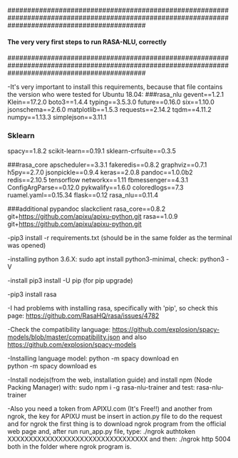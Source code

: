 ###################################################################################################################################################
####              															       ####
####		                        The very very first steps to run RASA-NLU, correctly       					       ####
####																	       ####
####																	       ####
###################################################################################################################################################


-It's very important to install this requirements, because that file contains the version who were tested for Ubuntu 18.04:
###rasa_nlu
gevent==1.2.1
Klein==17.2.0
boto3==1.4.4
typing==3.5.3.0
future==0.16.0
six==1.10.0
jsonschema==2.6.0
matplotlib==1.5.3
requests==2.14.2
tqdm==4.11.2
numpy==1.13.3
simplejson==3.11.1

### Sklearn
spacy==1.8.2
scikit-learn==0.19.1
sklearn-crfsuite==0.3.5

###rasa_core
apscheduler==3.3.1
fakeredis==0.8.2
graphviz==0.7.1
h5py==2.7.0
jsonpickle==0.9.4
keras==2.0.8
pandoc==1.0.0b2
redis==2.10.5
tensorflow
networkx==1.11
fbmessenger==4.3.1
ConfigArgParse==0.12.0
pykwalify==1.6.0
coloredlogs==7.3
ruamel.yaml==0.15.34
flask==0.12
rasa_nlu==0.11.4

###additional
pypandoc
slackclient
rasa_core==0.8.2
git+https://github.com/apixu/apixu-python.git
rasa==1.0.9
git+https://github.com/apixu/apixu-python.git

-pip3 install -r requirements.txt (should be in the same folder as the terminal was opened)

-installing python 3.6.X: sudo apt install python3-minimal, check: python3 -V
	
-install pip3 install -U pip (for pip upgrade)

-pip3 install rasa

-I had problems with installing rasa, specifically with 'pip', so check this page: https://github.com/RasaHQ/rasa/issues/4782

-Check the compatibility language:  https://github.com/explosion/spacy-models/blob/master/compatibility.json and also https://github.com/explosion/spacy-models

-Installing language model:
	python -m spacy download en 	
	python -m spacy download es
        
-Install nodejs(from the web, installation guide) and install npm (Node Packing Manager) with: sudo npm i -g rasa-nlu-trainer and test: rasa-nlu-trainer


-Also you need a token from APIXU.com (It's Free!!) and another from ngrok, the key for APIXU must be insert in action.py file to do the request and for ngrok the first thing is to download ngrok program from the official web page and, after run run_app.py file, type: ./ngrok authtoken XXXXXXXXXXXXXXXXXXXXXXXXXXXXXXXXX and then: ./ngrok http 5004 both in the folder where ngrok program is.
